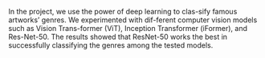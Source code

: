 In the project, we use the power of deep learning to clas-sify famous artworks’ genres. We experimented with dif-ferent computer vision models such as Vision Trans-former (ViT), Inception Transformer (iFormer), and Res-Net-50. The results showed that ResNet-50 works the best in successfully classifying the genres among the tested models. 
